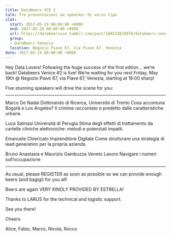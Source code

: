 ```yaml
---
title: DataBeers VCE 2
talk: Tre presentazioni da speacker di vario tipo
slot:
  start: 2017-05-19 00:00:00 +0000
  end: 2017-05-19 00:00:00 +0000
  url: https://databeersvce.tumblr.com/post/160223833870/databeers-venezia-2-190517-negozio-piave-67
  group:
  - DataBeers Venezia
  location: Negozio Piave 67, Via Piave 67, Venezia
date: 2017-05-19 00:00:00 +0000
---
```

Hey Data Lovers! Following the huge success of the first edtion… we’re back! Databeers Venice #2 is live! We’re waiting for you next Friday, May 19th @ Negozio Piave 67, via Piave 67, Venezia, starting at 18:00 sharp!

Five stunning speakers will drive the scene for you:

---
Marco De Nadai
Dottorando di Ricerca, Università di Trento
Cosa accomuna Bogotà e Los Angeles? Il crimine raccontato e predetto dalle caratteristiche urbane.

Luca Salmasi
Università di Perugia
Stima degli effetti di trattamento da cartelle cliniche elettroniche: metodi e potenziali impatti.

Emanuele Chiericato
Imprenditore Digitale
Come strutturare una strategia di lead generation per la propria azienda.

Bruno Anastasia e Maurizio Gambuzza
Veneto Lavoro
Navigare i numeri sull’occupazione

---
As usual, please REGISTER as soon as possible so we can provide enough beers (and bagigi) for you all!

Beers are again VERY KINDLY PROVIDED BY ESTRELLA!

Thanks to LARUS for the technical and logistic support.

See you there!

Cheers

Alice, Fabio, Marco, Nicola, Rocco
